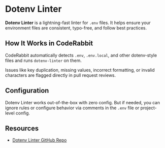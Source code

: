 # Dotenv Linter

**Dotenv Linter** is a lightning-fast linter for `.env` files. It helps ensure your environment files are consistent, typo-free, and follow best practices.

## How It Works in CodeRabbit

CodeRabbit automatically detects `.env`, `.env.local`, and other dotenv-style files and runs `dotenv-linter` on them.

Issues like key duplication, missing values, incorrect formatting, or invalid characters are flagged directly in pull request reviews.

## Configuration

Dotenv Linter works out-of-the-box with zero config. But if needed, you can ignore rules or configure behavior via comments in the `.env` file or project-level config.

## Resources

- [Dotenv Linter GitHub Repo](https://github.com/dotenv-linter/dotenv-linter)

